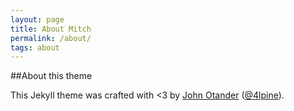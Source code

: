 ```yaml
---
layout: page
title: About Mitch
permalink: /about/
tags: about
---
```


##About this theme

This Jekyll theme was crafted with <3 by [John Otander](http://johnotander.com)
([@4lpine](https://twitter.com/4lpine)).

